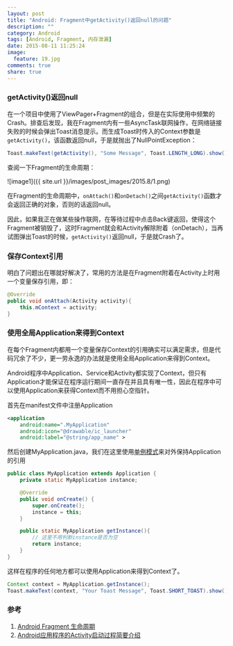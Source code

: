 ```yaml
---
layout: post
title: "Android: Fragment中getActivity()返回null的问题"
description: ""
category: Android
tags: [Android, Fragment, 内存泄漏]
date: 2015-08-11 11:25:24
image:
  feature: 19.jpg
comments: true
share: true
---
```


### getActivity()返回null

在一个项目中使用了ViewPager+Fragment的组合，但是在实际使用中频繁的Crash。排查后发现，我在Fragment内有一些AsyncTask联网操作，在网络链接失败的时候会弹出Toast消息提示。而生成Toast时传入的Context参数是`getActivity()`，该函数返回null，于是就抛出了NullPointException：

```java
Toast.makeText(getActivity(), "Some Message", Toast.LENGTH_LONG).show();
```

查阅一下Fragment的生命周期：

![image1]({{ site.url }}/images/post_images/2015.8/1.png)

在Fragment的生命周期中，`onAttach()`和`onDetach()`之间`getActivity()`函数才会返回正确的对象，否则的话返回null。

因此，如果我正在做某些操作联网，在等待过程中点击Back键返回，使得这个Fragment被销毁了，这时Fragment就会和Activity解除附着（onDetach），当再试图弹出Toast的时候，`getActivity()`返回null，于是就Crash了。

### 保存Context引用

明白了问题出在哪就好解决了，常用的方法是在Fragment附着在Activity上时用一个变量保存引用，即：

```java
@Override
public void onAttach(Activity activity){
	this.mContext = activity;
}
```

### 使用全局Application来得到Context

在每个Fragment内都用一个变量保存Context的引用确实可以满足需求，但是代码冗余了不少，更一劳永逸的办法就是使用全局Application来得到Context。

Android程序中Application、Service和Activity都实现了Context，但只有Application才能保证在程序运行期间一直存在并且具有唯一性，因此在程序中可以使用Application来获得Context而不用担心空指针。

首先在manifest文件中注册Application

```xml
<application
	android:name=".MyApplication"
	android:icon="@drawable/ic_launcher"
	android:label="@string/app_name" >
```

然后创建MyApplication.java，我们在这里使用[单例模式](https://zh.wikipedia.org/zh/%E5%8D%95%E4%BE%8B%E6%A8%A1%E5%BC%8F)来对外保持Application的引用

```java
public class MyApplication extends Application {
	private static MyApplication instance;

	@Override
	public void onCreate() {
		super.onCreate();
		instance = this;
	}

	public static MyApplication getInstance(){
		// 这里不用判断instance是否为空
		return instance;
	}
}
```

这样在程序的任何地方都可以使用Application来得到Context了。

```java
Context context = MyApplication.getInstance();
Toast.makeText(context, "Your Toast Message", Toast.SHORT_TOAST).show();
```

### 参考

1. [Android Fragment 生命周期](http://www.cnblogs.com/purediy/p/3276545.html)
2. [Android应用程序的Activity启动过程简要介绍](http://blog.csdn.net/luoshengyang/article/details/6685853)